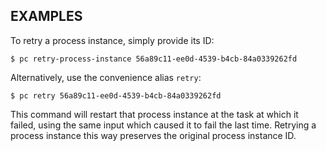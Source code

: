 ## EXAMPLES

To retry a process instance, simply provide its ID:

    $ pc retry-process-instance 56a89c11-ee0d-4539-b4cb-84a0339262fd

Alternatively, use the convenience alias `retry`:

    $ pc retry 56a89c11-ee0d-4539-b4cb-84a0339262fd

This command will restart that process instance at the task at which it failed, using the same input which caused it to fail the last time.
Retrying a process instance this way preserves the original process instance ID.

